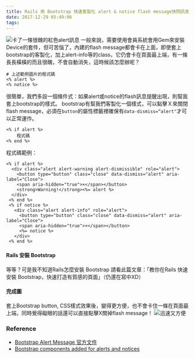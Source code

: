 ```yaml
---
title: Rails 用 Bootstrap 快速客製化 alert & notice flash message快閃訊息
date: 2017-12-29 05:49:06
tags:
---
```

![卡了一條很醜的紅色alert訊息](https://s3-ap-northeast-1.amazonaws.com/hazel-wordpress/wp-content/uploads/2017/12/29113303/Screen-Shot-2017-12-29-at-11.29.32-AM.png)
一般來說，需要使用會員系統會用Gem來安裝Device的套件，但可苦惱了，內建的flash message都會卡在上面，即使套上bootstrap的客製化，加上alert-info等的class，它仍會卡在頁面最上端，有一條長長橫橫的而且很醜，不會自動消失，這時候該怎麼辦呢？

```
# 上述範例圖片的程式碼
<% alert %>
<% notice %>
```

很簡單，我們多設一個條件式：如果alert或notice的flash訊息提醒出現，則幫我套上bootstrap的樣式。
bootstrap有幫我們客製化一個樣式，可以點擊Ｘ來關閉flash message，必須在`button`的屬性標籤裡確保有`data-dismiss=“alert"`才可以正常運作。

```
<% if alert %> 
    程式碼
<% end %>
```

程式碼範例：

```
<% if alert %>
  <div class="alert alert-warning alert-dismissible" role="alert">
    <button type="button" class="close" data-dismiss="alert" aria-label="Close">
    <span aria-hidden="true">×</span></button>
    <strong>Warning!</strong><%= alert %>
  </div>
 <% end %>
 <% if notice %>
   <div class="alert alert-info" role="alert">
     <button type="button" class="close" data-dismiss="alert" aria-label="Close">
     <span aria-hidden="true">×</span></button>
     <%= notice %>
   </div>
 <% end %>
```

#### Rails 安裝 Bootstrap
等等？可是我不知道Rails怎麼安裝 Bootstrap
請看此篇文章：「教你在Rails 快速安裝 Bootstrap，快速打造有質感的頁面」（仍還在寫中XD）
#### 完成圖
套上Bootstrap button, CSS樣式效果後，變得更方便，也不會卡住一條在頁面最上端，同時覺得礙眼的話還可以直接點擊X關掉flash message！
![迅速又方便](https://s3-ap-northeast-1.amazonaws.com/hazel-wordpress/wp-content/uploads/2017/12/29113320/Screen-Shot-2017-12-29-at-11.23.25-AM.png)

### Reference
-  [Bootstrap Alert Message 官方文件](https://getbootstrap.com/docs/3.3/components/#alerts-dismissible "Bootstrap Alerts官方文件")
-  [Bootstrap components added for alerts and notices](https://medium.com/coding-and-web-development/bootstrap-components-added-for-alerts-and-notices-26b0048974ac)